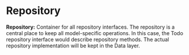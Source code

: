 # Repository

**Repository:** Container for all repository interfaces. The repository is a central place to keep all model-specific operations. In this case, the Todo repository interface would describe repository methods. The actual repository implementation will be kept in the Data layer.
